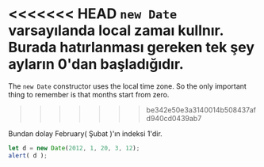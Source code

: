 <<<<<<< HEAD
`new Date` varsayılanda local zamaı kullnır. Burada hatırlanması gereken tek şey ayların 0'dan başladığıdır.
=======
The `new Date` constructor uses the local time zone. So the only important thing to remember is that months start from zero.
>>>>>>> be342e50e3a3140014b508437afd940cd0439ab7

Bundan dolay February( Şubat )'ın indeksi 1'dir.

```js run
let d = new Date(2012, 1, 20, 3, 12);
alert( d );
```
